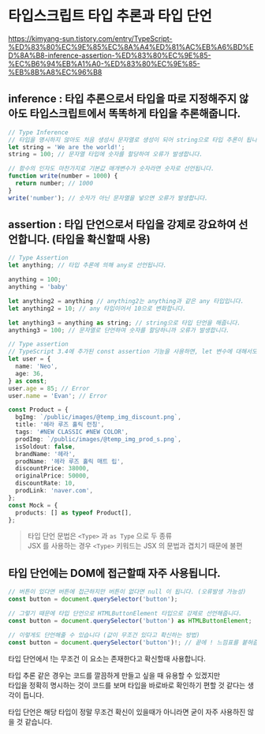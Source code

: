 # 타입스크립트 타입 추론과 타입 단언

https://kimyang-sun.tistory.com/entry/TypeScript-%ED%83%80%EC%9E%85%EC%8A%A4%ED%81%AC%EB%A6%BD%ED%8A%B8-inference-assertion-%ED%83%80%EC%9E%85-%EC%B6%94%EB%A1%A0-%ED%83%80%EC%9E%85-%EB%8B%A8%EC%96%B8

## inference : 타입 추론으로서 타입을 따로 지정해주지 않아도 타입스크립트에서 똑똑하게 타입을 추론해줍니다.

```javascript
// Type Inference
// 타입을 명시하지 않아도 처음 생성시 문자열로 생성이 되어 string으로 타입 추론이 됩니다.
let string = 'We are the world!';
string = 100; // 문자열 타입에 숫자를 할당하여 오류가 발생합니다.

// 함수의 인자도 마찬가지로 기본값 매개변수가 숫자라면 숫자로 선언됩니다.
function write(number = 1000) {
  return number; // 1000
}
write('number'); // 숫자가 아닌 문자열을 넣으면 오류가 발생합니다.
```

## assertion : 타입 단언으로서 타입을 강제로 강요하여 선언합니다. (타입을 확신할때 사용)

```javascript
// Type Assertion
let anything; // 타입 추론에 의해 any로 선언됩니다.

anything = 100;
anything = 'baby'

let anything2 = anything // anything2는 anything과 같은 any 타입입니다.
let anything2 = 10; // any 타입이어서 10으로 변화합니다.

let anything3 = anything as string; // string으로 타입 단언을 해줍니다.
anything3 = 100; // 문자열로 단언하여 숫자를 할당하니까 오류가 발생합니다.
```

```typescript
// Type assertion
// TypeScript 3.4에 추가된 const assertion 기능을 사용하면, let 변수에 대해서도 const 변수를 사용할 때와 같은 타입 추론 규칙을 적용할 수 있습니다.
let user = {
  name: 'Neo',
  age: 36,
} as const;
user.age = 85; // Error
user.name = 'Evan'; // Error
```

```typescript
const Product = {
  bgImg: `/public/images/@temp_img_discount.png`,
  title: '헤라 루즈 홀릭 런칭',
  tags: '#NEW CLASSIC #NEW COLOR',
  prodImg: `/public/images/@temp_img_prod_s.png`,
  isSoldout: false,
  brandName: '헤라',
  prodName: '헤라 루즈 홀릭 매트 립',
  discountPrice: 38000,
  originalPrice: 50000,
  discountRate: 10,
  prodLink: 'naver.com',
};
const Mock = {
  products: [] as typeof Product[],
};
```

> 타입 단언 문법은 `<Type>` 과 `as Type` 으로 두 종류  
> JSX 를 사용하는 경우 `<Type>` 키워드는 JSX 의 문법과 겹치기 때문에 불편

## 타입 단언에는 DOM에 접근할때 자주 사용됩니다.

```javascript
// 버튼이 있다면 버튼에 접근하지만 버튼이 없다면 null 이 됩니다. (오류발생 가능성)
const button = document.querySelector('button');

// 그렇기 때문에 타입 단언으로 HTMLButtonElement 타입으로 강제로 선언해줍니다.
const button = document.querySelector('button') as HTMLButtonElement;

// 이렇게도 단언해줄 수 있습니다 (값이 무조건 있다고 확신하는 방법)
const button = document.querySelector('button')!; // 끝에 ! 느낌표를 붙혀줍니다.
```

타입 단언에서 !는 무조건 이 요소는 존재한다고 확신할때 사용합니다.

타입 추론 같은 경우는 코드를 깔끔하게 만들고 싶을 때 유용할 수 있겠지만  
타입을 정확히 명시하는 것이 코드를 보며 타입을 바로바로 확인하기 편할 것 같다는 생각이 듭니다.

타입 단언은 해당 타입이 정말 무조건 확신이 있을때가 아니라면 굳이 자주 사용하진 않을 것 같습니다.
